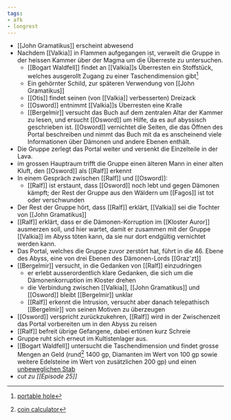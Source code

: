 ```yaml
---
tags: 
- afk
- longrest
---
```


- [[John Gramatikus]] erscheint abwesend
- Nachdem [[Valkia]] in Flammen aufgegangen ist, verweilt die Gruppe in der heissen Kammer über der Magma um die Überreste zu untersuchen.
	- [[Bogart Waldfell]] findet an [[Valkia]]s Überresten ein Stoffstück, welches ausgerollt Zugang zu einer Taschendimension gibt[^1]
	- Ein gehörnter Schild, zur späteren Verwendung von [[John Gramatikus]]
	- [[Otis]] findet seinen (von [[Valkia]] verbesserten) Dreizack 
	- [[Osword]] entnimmt [[Valkia]]s Überresten eine Kralle
	- [[Bergelmir]] versucht das Buch auf dem zentralen Altar der Kammer zu lesen, und ersucht [[Osword]] um Hilfe, da es auf abyssisch geschrieben ist. [[Osword]] vernichtet die Seiten, die das Öffnen des Portal beschreiben und nimmt das Buch mit da es anscheinend viele Informationen über Dämonen und andere Ebenen enthält.
- Die Gruppe zerlegt das Portal weiter und versenkt die Einzelteile in der Lava.
- im grossen Hauptraum trifft die Gruppe einen älteren Mann in einer alten Kluft, den [[Osword]] als [[Ralf]] erkennt
- In einem Gespräch zwischen [[Ralf]] und [[Osword]]:
	- [[Ralf]] ist erstaunt, dass [[Osword]] noch lebt und gegen Dämonen kämpft; der Rest der Gruppe aus den Wäldern um [[Fagos]] ist tot oder verschwunden
- Der Rest der Gruppe hört, dass [[Ralf]] erklärt, [[Valkia]] sei die Tochter von [[John Gramatikus]]
- [[Ralf]] erklärt, dass er die Dämonen-Korruption im [[Kloster Auror]] ausmerzen soll, und hier wartet, damit er zusammen mit der Gruppe [[Valkia]] im Abyss töten kann, da sie nur dort endgültig vernichtet werden kann.
- Das Portal, welches die Gruppe zuvor zerstört hat, führt in die 46. Ebene des Abyss, eine von drei Ebenen des Dämonen-Lords [[Graz'zt]]
- [[Bergelmir]] versucht, in die Gedanken von [[Ralf]] einzudringen
	- er erlebt ausserordentlich klare Gedanken, die sich um die Dämonenkorruption im Kloster drehen
	- die Verbindung zwischen [[Valkia]], [[John Gramatikus]] und [[Osword]] bleibt [[Bergelmir]] unklar
	- [[Ralf]] erkennt die Intrusion, versucht aber danach telepathisch [[Bergelmir]] von seinen Motiven zu überzeugen
- [[Osword]] verspricht zurückzukehren, [[Ralf]] wird in der Zwischenzeit das Portal vorbereiten um in den Abyss zu reisen
- [[Ralf]] befreit übrige Gefangene, dabei ertönen kurz Schreie
- Gruppe ruht sich erneut im Kultistenlager aus.
- [[Bogart Waldfell]] untersucht die Taschendimension und findet grosse Mengen an Geld (rund[^2] 1400 gp, Diamanten im Wert von 100 gp sowie weitere Edelsteine im Wert von zusätzlichen 200 gp) und einen [unbeweglichen Stab](https://www.dndbeyond.com/magic-items/4662-immovable-rod)
- *cut zu [[Episode 25]]*


[^1]: [portable hole](https://www.dndbeyond.com/magic-items/4699-portable-hole)
[^2]: [coin calculator](https://dndcoincalc.web.app/)